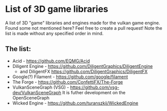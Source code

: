 # List of 3D game libraries
A list of 3D "game" libraries and engines made for the vulkan game engine. Found some not mentioned here? Feel free to create a pull request!
Note the list is made without any specified order in mind.

## The list:
* Acid - https://github.com/EQMG/Acid
* Diligent Engine - https://github.com/DiligentGraphics/DiligentEngine
  * and DiligentFX https://github.com/DiligentGraphics/DiligentFX
* Google(?) Filament - https://github.com/google/filament
* The Forge - https://github.com/ConfettiFX/The-Forge
* VulkanSceneGraph (VSG) - https://github.com/vsg-dev/VulkanSceneGraph
It is futher development on the OpenSceneGraph
* Wicked Engine - https://github.com/turanszkij/WickedEngine
